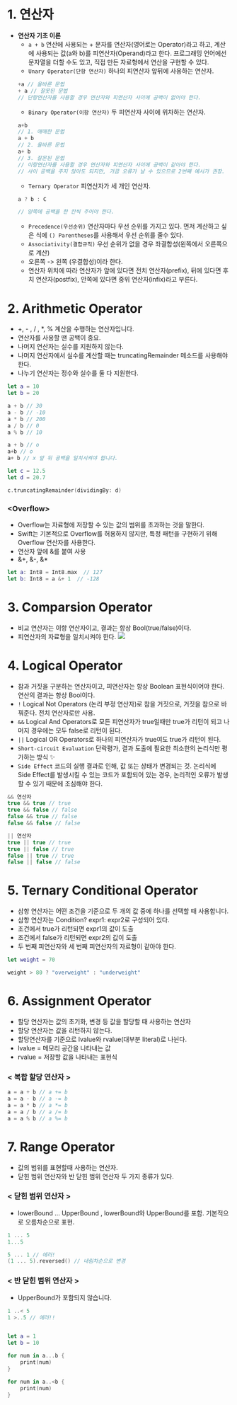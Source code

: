 # 1. 연산자
* **연산자 기초 이론**
  - `a + b` 연산에 사용되는 + 문자를 연산자(영어로는 Operator)라고 하고, 계산에 사용되는 값(a와 b)를 피연산자(Operand)라고 한다. 프로그래밍    언어에선 문자열을 더할 수도 있고, 직접 만든 자료형에서 연산을 구현할 수 있다.
  - `Unary Operator(단항 연산자)` 하나의 피연산자 앞뒤에 사용하는 연산자.
  ```swift
  +a // 올바른 문법
  + a // 잘못된 문법
  // 단항연산자를 사용할 경우 연산자와 피연산자 사이에 공백이 없어야 한다.
  ```
  - `Binary Operator(이항 연산자)` 두 피연산자 사이에 위차하는 연산자.
  ```swift
  a+b
  // 1. 애매한 문법
  a + b
  // 2. 올바른 문법
  a+ b
  // 3. 잘몬된 문법
  // 이항연산자를 사용할 경우 연산자와 피연산자 사이에 공백이 같아야 한다.
  // 사이 공백을 주지 않아도 되지만, 가끔 오류가 날 수 있으므로 2번째 예시가 권장.
  ```
  - `Ternary Operator` 피연산자가 세 개인 연산자.
  ```swift
  a ? b : C

  // 양쪽에 공백을 한 칸씩 주어야 한다.
  ```
  - `Precedence(우선순위)` 연산자마다 우선 순위를 가지고 있다. 먼저 계산하고 싶은 식에 `() Parentheses`를 사용해서 우선 순위를 줄수 있다.
  - `Associativity(결합규칙)` 우선 순위가 없을 경우 좌결합성(왼쪽에서 오른쪽으로 계산)
  - 오른쪽 -> 왼쪽 (우결합성)이라 한다.
  - 연산자 위치에 따라 연산자가 앞에 있다면 전치 연산자(prefix), 뒤에 있다면 후치 연산자(postfix), 안쪽에 있다면 중위 연산자(infix)라고 부른다.

# 2. Arithmetic Operator
* +, - , / , *, % 계산을 수행하는 연산자입니다.
* 연산자를 사용할 땐 공백이 중요.
* 나머지 연산자는 실수를 지원하지 않는다.
* 나머지 연산자에서 실수를 계산할 때는 truncatingRemainder 메소드를 사용해야 한다.
* 나누기 연산자는 정수와 실수를 둘 다 지원한다.

```swift
let a = 10
let b = 20

a + b // 30
a - b // -10
a * b // 200
a / b // 0
a % b // 10

a + b // o
a+b // o
a+ b // x 앞 뒤 공백을 일치시켜야 합니다.

let c = 12.5
let d = 20.7

c.truncatingRemainder(dividingBy: d)
```
### <**Overflow**>
* Overflow는 자료형에 저장할 수 있는 값의 범위를 초과하는 것을 말한다.
* Swift는 기본적으로 Overflow를 허용하지 않지만, 특정 패턴을 구현하기 위해 Overflow 연산자를 사용한다.
* 연산자 앞에 &를 붙여 사용
* &+, &-, &*
```swift
let a: Int8 = Int8.max  // 127
let b: Int8 = a &+ 1  // -128
```

# 3. Comparsion Operator
* 비교 연산자는 이항 연산자이고, 결과는 항상 Bool(true/false)이다.
* 피연산자의 자료형을 일치시켜야 한다.
![](https://images.velog.io/images/din0121/post/bbf09b7e-f42a-4328-aa57-fe1da72b0f71/%E1%84%89%E1%85%B3%E1%84%8F%E1%85%B3%E1%84%85%E1%85%B5%E1%86%AB%E1%84%89%E1%85%A3%E1%86%BA%202021-04-20%20%E1%84%8B%E1%85%A9%E1%84%92%E1%85%AE%201.09.46.png)

# 4. Logical Operator
* 참과 거짓을 구분하는 연산자이고, 피연산자는 항상 Boolean 표현식이어야 한다. 연산의 결과는 항상 Bool이다.
* `!` Logical Not Operators (논리 부정 연산자)로 참을 거짓으로, 거짓을 참으로 바꿔준다. 전치 연산자로만 사용.
* `&&` Logical And Operators로 모든 피연산자가 true일때만 true가 리턴이 되고 나머지 경우에는 모두 false로 리턴이 된다.
* `||` Logical OR Operators로 하나의 피연산자가 true여도 true가 리턴이 된다.
* `Short-circuit Evaluation` 단락평가, 결과 도출에 필요한 최소한의 논리식만 평가하는 방식 ✨
* `Side Effect` 코드의 실행 결과로 인해, 값 또는 상태가 변경되는 것. 논리식에 Side Effect를 발생시킬 수 있는 코드가 포함되어 있는 경우, 논리적인 오류가 발생할 수 있기 때문에 조심해야 한다.

 ```swift
 && 연산자 
true && true // true
true && false // false
false && true // false
false && false // false

|| 연산자
true || true // true
true || false // true
false || true // true
false || false // false
 ```
# 5. Ternary Conditional Operator
* 삼항 연산자는 어떤 조건을 기준으로 두 개의 값 중에 하나를 선택할 때 사용합니다.
* 삼항 연산자는 Condition? expr1: expr2로 구성되어 있다.
* 조건에서 true가 리턴되면 expr1의 값이 도출
* 조건에서 false가 리턴되면 expr2의 값이 도출
* 두 번째 피연산자와 세 번째 피연산자의 자료형이 같아야 한다.
```swift
let weight = 70

weight > 80 ? "overweight" : "underweight"
```

# 6. Assignment Operator
* 할당 연산자는 값의 초기화, 변경 등 값을 할당할 때 사용하는 연산자
* 할당 연산자는 값을 리턴하지 않는다.
* 할당연산자를 기준으로 lvalue와 rvalue(대부분 literal)로 나뉜다.
* lvalue = 메모리 공간을 나타내는 값
* rvalue = 저장할 값을 나타내는 표현식

### **< 복합 할당 연산자 >**
```swift
a = a + b // a += b
a = a - b // a -= b
a = a * b // a *= b
a = a / b // a /= b
a = a % b // a %= b
```
# 7. Range Operator
* 값의 범위를 표현할때 사용하는 연산자.
* 닫힌 범위 연산자와 반 닫힌 범위 연산자 두 가지 종류가 있다.

### < 닫힌 범위 연산자 >
* lowerBound ... UpperBound , lowerBound와 UpperBound를 포함. 기본적으로 오름차순으로 표현.
```swift
1 ... 5 
1...5

5 ... 1 // 에러!
(1 ... 5).reversed() // 내림차순으로 변경
```
### < 반 닫힌 범위 연산자 >
* UpperBound가 포함되지 않습니다.

```swift
1 ..< 5
1 >..5 // 에러!!


let a = 1
let b = 10

for num in a...b {
    print(num)
}

for num in a..<b {
    print(num)
}
```


